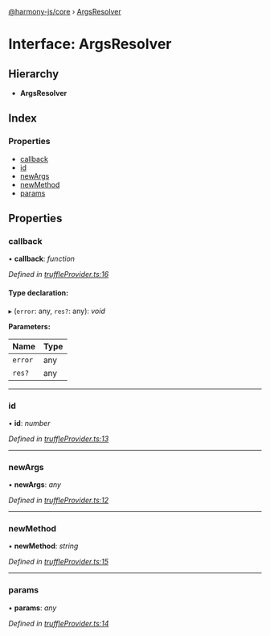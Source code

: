 [@harmony-js/core](../globals.md) › [ArgsResolver](argsresolver.md)

# Interface: ArgsResolver

## Hierarchy

* **ArgsResolver**

## Index

### Properties

* [callback](argsresolver.md#callback)
* [id](argsresolver.md#id)
* [newArgs](argsresolver.md#newargs)
* [newMethod](argsresolver.md#newmethod)
* [params](argsresolver.md#params)

## Properties

###  callback

• **callback**: *function*

*Defined in [truffleProvider.ts:16](https://github.com/FireStack-Lab/Harmony-sdk-core/blob/6759acb/packages/harmony-core/src/truffleProvider.ts#L16)*

#### Type declaration:

▸ (`error`: any, `res?`: any): *void*

**Parameters:**

Name | Type |
------ | ------ |
`error` | any |
`res?` | any |

___

###  id

• **id**: *number*

*Defined in [truffleProvider.ts:13](https://github.com/FireStack-Lab/Harmony-sdk-core/blob/6759acb/packages/harmony-core/src/truffleProvider.ts#L13)*

___

###  newArgs

• **newArgs**: *any*

*Defined in [truffleProvider.ts:12](https://github.com/FireStack-Lab/Harmony-sdk-core/blob/6759acb/packages/harmony-core/src/truffleProvider.ts#L12)*

___

###  newMethod

• **newMethod**: *string*

*Defined in [truffleProvider.ts:15](https://github.com/FireStack-Lab/Harmony-sdk-core/blob/6759acb/packages/harmony-core/src/truffleProvider.ts#L15)*

___

###  params

• **params**: *any*

*Defined in [truffleProvider.ts:14](https://github.com/FireStack-Lab/Harmony-sdk-core/blob/6759acb/packages/harmony-core/src/truffleProvider.ts#L14)*

